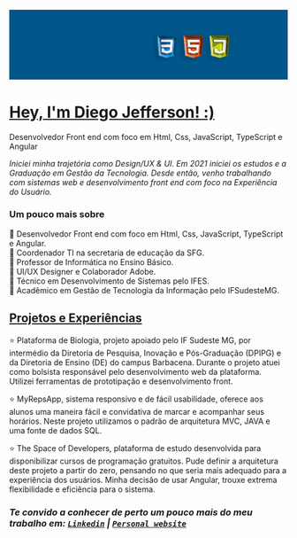 
![](https://github.com/Diegojfsr/Diegojfsr/blob/main/Imagens/Capa%20Perfil.jpg)

# [Hey, I'm Diego Jefferson! :)](https:)
Desenvolvedor Front end  com foco em Html, Css, JavaScript, TypeScript e Angular
<!-- <p> More: <a href="https://www.linkedin.com/in/diegojfsr/" rel="nofollow"><code>Linkedin</code></a> | <a href="https://diegojfsr.myportfolio.com/" rel="nofollow"><code>Personal website</code></a> </p> -->

<p><em>
  Iniciei minha trajetória como Design/UX & UI. 
  Em 2021 iniciei os estudos e a Graduação em Gestão da Tecnologia. 
  Desde então, venho trabalhando com sistemas web e desenvolvimento front end com foco na Experiência do Usuário.
</em></p>

### Um pouco mais sobre
  🌠 Desenvolvedor Front end  com foco em Html, Css, JavaScript, TypeScript e Angular. <br>
  🌠 Coordenador TI na secretaria de educação da SFG. <br>
  🌠 Professor de Informática no Ensino Básico. <br>
  🌠 UI/UX Designer e Colaborador Adobe. <br>
  🌠 Técnico em Desenvolvimento de Sistemas pelo IFES. <br>
  🌠 Acadêmico em Gestão de Tecnologia da Informação pelo IFSudesteMG. <br>


## [Projetos e Experiências](https:)

⭐ Plataforma de Biologia, projeto apoiado pelo IF Sudeste MG, por intermédio da Diretoria de Pesquisa, Inovação e Pós-Graduação (DPIPG) e da Diretoria de Ensino (DE) do campus Barbacena. Durante o projeto atuei como bolsista responsável pelo desenvolvimento web da plataforma. Utilizei ferramentas de prototipação e desenvolvimento front. <br>

⭐ MyRepsApp, sistema responsivo e de fácil usabilidade, oferece aos alunos uma maneira fácil e convidativa de marcar e acompanhar seus horários. Neste projeto utilizamos o padrão de arquitetura  MVC, JAVA e uma fonte de dados SQL. <br>

⭐ The Space of Developers, plataforma de estudo desenvolvida para disponibilizar cursos de programação gratuitos. Pude definir a arquitetura deste projeto a partir do zero, pensando no que seria mais adequado para a experiência dos usuários. Minha decisão de usar Angular, trouxe extrema flexibilidade e eficiência para o sistema. <br>

<h3><em>
  Te convido a conhecer de perto um pouco mais do meu trabalho em:
    <a href="https://www.linkedin.com/in/diegojfsr/" rel="nofollow"><code>Linkedin</code></a> | 
    <a href="https://diegojfsr.myportfolio.com/" rel="nofollow"><code>Personal website</code></a></li>
</em></h3>



<!--
## [Projetos e Experiências](https:)

<p float="center">
  <a href="https:"> <img src="https://github.com/Diegojfsr/Diegojfsr/blob/main/Imagens/Proj1.jpg" width="250"/></a>
  <a href="https:"> <img src="https://github.com/Diegojfsr/Diegojfsr/blob/main/Imagens/Proj2.jpg" width="250"/></a>
  <a href="https:"> <img src="https://github.com/Diegojfsr/Diegojfsr/blob/main/Imagens/Proj3.jpg" width="250"/></a>
</p>
-->

